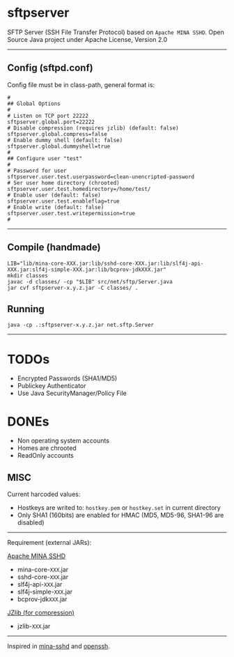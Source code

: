 # sftpserver

SFTP Server (SSH File Transfer Protocol) based on `Apache MINA SSHD`. 
Open Source Java project under Apache License, Version 2.0

---

## Config (sftpd.conf)
Config file must be in class-path, general format is:

	#
	## Global Options
	#
	# Listen on TCP port 22222
	sftpserver.global.port=22222
	# Disable compression (requires jzlib) (default: false)
	sftpserver.global.compress=false
	# Enable dummy shell (default: false)
	sftpserver.global.dummyshell=true
	#
	## Configure user "test"
	#
	# Password for user
	sftpserver.user.test.userpassword=clean-unencripted-password
	# Ser user home directory (chrooted)
	sftpserver.user.test.homedirectory=/home/test/
	# Enable user (default: false)
	sftpserver.user.test.enableflag=true
	# Enable write (default: false)
	sftpserver.user.test.writepermission=true
	#

---

## Compile (handmade)

    LIB="lib/mina-core-XXX.jar:lib/sshd-core-XXX.jar:lib/slf4j-api-XXX.jar:slf4j-simple-XXX.jar:lib/bcprov-jdkXXX.jar"
    mkdir classes
    javac -d classes/ -cp "$LIB" src/net/sftp/Server.java
    jar cvf sftpserver-x.y.z.jar -C classes/ .

## Running

    java -cp .:sftpserver-x.y.z.jar net.sftp.Server

---

# TODOs

* Encrypted Passwords (SHA1/MD5)
* Publickey Authenticator
* Use Java SecurityManager/Policy File

# DONEs

* Non operating system accounts
* Homes are chrooted
* ReadOnly accounts

## MISC
Current harcoded values:

* Hostkeys are writed to: `hostkey.pem` or `hostkey.set` in current directory
* Only SHA1 (160bits) are enabled for HMAC (MD5, MD5-96, SHA1-96 are disabled)

---

Requirement (external JARs):

[Apache MINA SSHD](http://mina.apache.org/sshd-project/)

* mina-core-`XXX`.jar
* sshd-core-`XXX`.jar
* slf4j-api-`XXX`.jar
* slf4j-simple-`XXX`.jar
* bcprov-jdk`XXX`.jar

[JZlib (for compression)](http://www.jcraft.com/jzlib/)

* jzlib-`XXX`.jar

---
Inspired in [mina-sshd](http://svn.apache.org/viewvc/mina/sshd/tags/sshd-0.8.0/sshd-core/src/main/java/org/apache/sshd/SshServer.java?view=markup) and [openssh](http://www.openssh.org/).
